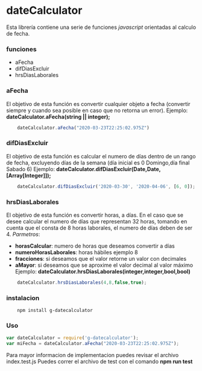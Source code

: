 # dateCalculator
Esta librería contiene una serie de funciones *javascript* orientadas al calculo de fecha.

### funciones
* aFecha
* difDiasExcluir
* hrsDiasLaborales

### aFecha
El objetivo de esta función es convertir cualquier objeto a fecha (convertir siempre y cuando sea posible en caso que no retorna un error).
Ejemplo:
**dateCalculator.aFecha(string || integer);**
```javascript
    dateCalculator.aFecha("2020-03-23T22:25:02.975Z")
```

### difDiasExcluir
El objetivo de esta función es calcular el numero de días dentro de un rango de fecha, excluyendo días de la semana (día inicial es 0 Domingo,día final Sabado 6)
Ejemplo:
**dateCalculator.difDiasExcluir(Date,Date,[Array[Integer]]);**
```javascript
    dateCalculator.difDiasExcluir('2020-03-30', '2020-04-06', [6, 0]);
```

### hrsDiasLaborales
El objetivo de esta función es convertir horas, a días. En el caso que se desee calcular el numero de días que representan 32 horas, tomando en cuenta que el consta de 8 horas laborales, el numero de días deben de ser 4.
*Parmetros*:
* **horasCalcular**: numero de horas que deseamos convertir a días
* **numeroHorasLaborales**: horas hábiles ejemplo 8
* **fracciones**: si deseamos que el valor retorne un valor con decimales
* **aMayor**: si deseamos que se aproxime el valor decimal al valor máximo
Ejemplo:
**dateCalculator.hrsDiasLaborales(integer,integer,bool,bool)**
```javascript
    dateCalculator.hrsDiasLaborales(4,8,false,true);
```

### instalacion
```
    npm install g-datecalculator
```
### Uso
```javascript
var dateCalculator = require('g-datecalculator');
var miFecha = dateCalculator.aFecha("2020-03-23T22:25:02.975Z");
```

Para mayor informacion de implementacion puedes revisar el archivo index.test.js
Puedes correr el archivo de test con el comando **npm run test**